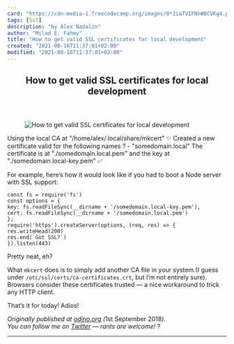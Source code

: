 ```yaml
---
card: "https://cdn-media-1.freecodecamp.org/images/0*1iaTVIFNnW0CVKg4.png"
tags: [Ssl]
description: "by Alex Nadalin"
author: "Milad E. Fahmy"
title: "How to get valid SSL certificates for local development"
created: "2021-08-16T11:37:01+02:00"
modified: "2021-08-16T11:37:01+02:00"
---
```

<div class="site-wrapper">
<main id="site-main" class="site-main outer">
<div class="inner">
<article class="post-full post tag-ssl tag-technology tag-programming tag-web-development tag-security ">
<header class="post-full-header">
<h1 class="post-full-title">How to get valid SSL certificates for local development</h1>
</header>
<figure class="post-full-image">
<picture>
<source media="(max-width: 700px)" sizes="1px" srcset="data:image/gif;base64,R0lGODlhAQABAIAAAAAAAP///yH5BAEAAAAALAAAAAABAAEAAAIBRAA7 1w">
<source media="(min-width: 701px)" sizes="(max-width: 800px) 400px,
(max-width: 1170px) 700px,
1400px" srcset="https://cdn-media-1.freecodecamp.org/images/0*1iaTVIFNnW0CVKg4.png 300w,
https://cdn-media-1.freecodecamp.org/images/0*1iaTVIFNnW0CVKg4.png 600w,
https://cdn-media-1.freecodecamp.org/images/0*1iaTVIFNnW0CVKg4.png 1000w,
https://cdn-media-1.freecodecamp.org/images/0*1iaTVIFNnW0CVKg4.png 2000w">
<img onerror="this.style.display='none'" src="https://cdn-media-1.freecodecamp.org/images/0*1iaTVIFNnW0CVKg4.png" alt="How to get valid SSL certificates for local development">
</picture>
</figure>
<section class="post-full-content">
<div class="post-content medium-migrated-article">
Using the local CA at "/home/alex/.local/share/mkcert" ✨
Created a new certificate valid for the following names ?
- "somedomain.local"
The certificate is at "./somedomain.local.pem" and the key at "./somedomain.local-key.pem" ✅</code></pre><p>For example, here’s how it would look like if you had to boot a Node server with SSL support:</p><pre><code class="language-js">const fs = require('fs')
const options = {
key: fs.readFileSync(__dirname + '/somedomain.local-key.pem'),
cert: fs.readFileSync(__dirname + '/somedomain.local.pem')
};
require('https').createServer(options, (req, res) =&gt; {
res.writeHead(200)
res.end(`Got SSL?`)
}).listen(443)</code></pre><p>Pretty neat, eh?</p><p>What <code>mkcert</code> does is to simply add another CA file in your system.(I guess under <code>/etc/ssl/certs/ca-certificates.crt</code>, but I’m not entirely sure). Browsers consider these certificates trusted — a nice workaround to trick any HTTP client.</p><p>That’s it for today! Adios!</p><p><em>Originally published at <a href="https://odino.org/valid-ssl-certificates-for-local-development/" rel="noopener">odino.org</a> (</em>1st September 2018<em>).</em><br><em>You can follow me on <a href="https://twitter.com/_odino_" rel="noopener">Twitter</a> — rants are welcome! </em>?</p>
</div>
<hr>
</section>
</article>
</div>
</main>
</div>
<!-- Google Tag Manager (noscript) -->
<!-- End Google Tag Manager (noscript) -->
